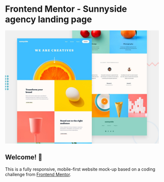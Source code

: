 # Frontend Mentor - Sunnyside agency landing page

![Design preview for the Sunnyside agency landing page coding challenge](./design/desktop-preview.jpg)

## Welcome! 👋
This is a fully responsive, mobile-first website mock-up based on a coding challenge from [Frontend Mentor](https://www.frontendmentor.io). 
